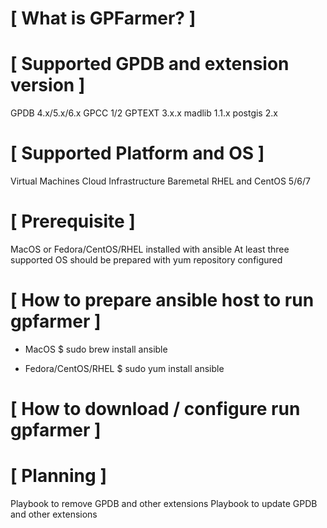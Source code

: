 # [ What is GPFarmer? ]

# [ Supported GPDB and extension version ]
GPDB 4.x/5.x/6.x
GPCC 1/2
GPTEXT 3.x.x
madlib 1.1.x
postgis 2.x

# [ Supported Platform and OS ]
Virtual Machines
Cloud Infrastructure
Baremetal
RHEL and CentOS 5/6/7

# [ Prerequisite ]
MacOS or Fedora/CentOS/RHEL installed with ansible
At least three supported OS should be prepared with yum repository configured

# [ How to prepare ansible host to run gpfarmer ]
* MacOS
$ sudo brew install ansible

* Fedora/CentOS/RHEL
$ sudo yum install ansible

# [ How to download / configure run gpfarmer ]


# [ Planning ]
Playbook to remove GPDB and other extensions
Playbook to update GPDB and other extensions
